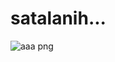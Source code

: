 # satalanih...
![aaa png](https://github.com/AhmedAshraf9890/satalanih.../assets/138153817/69a08fb4-d79a-4647-9a0f-7d7b051fd185)
